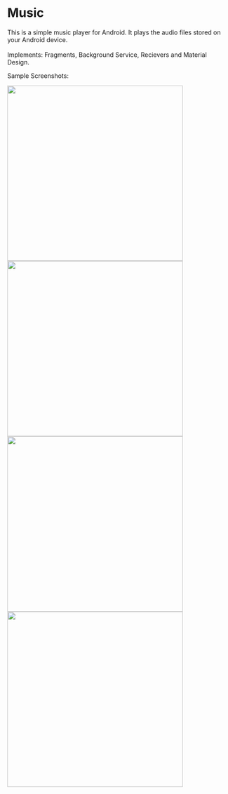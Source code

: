 # Music
This is a simple music player for Android. It plays the audio files stored on your Android device. \
\
Implements: Fragments, Background Service, Recievers and Material Design.


Sample Screenshots:

<img src="https://github.com/foxtrot-alt/Music/blob/master/Screenshot_20221002_151721.png"
  height="400"/> <img src="https://github.com/foxtrot-alt/Music/blob/master/Screenshot_20221002_151801.png"
  height="400"/> <img src="https://github.com/foxtrot-alt/Music/blob/master/Screenshot_20221002_151817.png"
  height="400"/> <img src="https://github.com/foxtrot-alt/Music/blob/master/Screenshot_20221002_151834.png"
  height="400"/>
